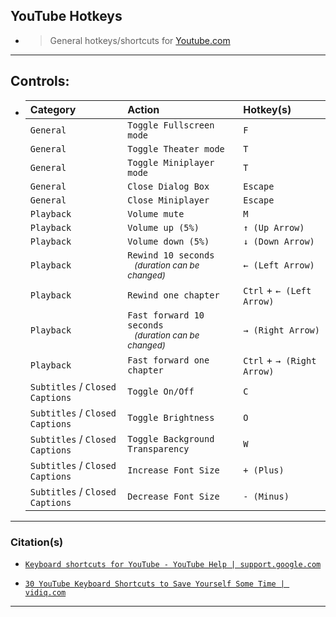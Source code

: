<!-- ------------------------------------------------------------ -->

## YouTube Hotkeys
- > General hotkeys/shortcuts for [Youtube.com](https://www.youtube.com/)

<!-- ------------------------------------------------------------ -->

***
## Controls:
- | Category  | Action | Hotkey(s) |
  | :-  | :- | :- |
  | `General` | `Toggle Fullscreen mode` | `F` |
  | `General` | `Toggle Theater mode` | `T` |
  | `General` | `Toggle Miniplayer mode` | `T` |
  | `General` | `Close Dialog Box` | `Escape` |
  | `General` | `Close Miniplayer` | `Escape` |
  | `Playback` | `Volume mute` | `M` |
  | `Playback` | `Volume up (5%)` | `↑ (Up Arrow)` |
  | `Playback` | `Volume down (5%)` | `↓ (Down Arrow)` |
  | `Playback` | `Rewind 10 seconds`<br /><sub>&nbsp;&nbsp;&nbsp;*(duration can be changed)*</sub> | `← (Left Arrow)` |
  | `Playback` | `Rewind one chapter` | `Ctrl` + `← (Left Arrow)` |
  | `Playback` | `Fast forward 10 seconds`<br /><sub>&nbsp;&nbsp;&nbsp;*(duration can be changed)*</sub> | `→ (Right Arrow)` |
  | `Playback` | `Fast forward one chapter` | `Ctrl` + `→ (Right Arrow)` |
  | `Subtitles` / `Closed Captions`  | `Toggle On/Off` | `C` |
  | `Subtitles` / `Closed Captions`  | `Toggle Brightness` | `O` |
  | `Subtitles` / `Closed Captions`  | `Toggle Background Transparency` | `W` |
  | `Subtitles` / `Closed Captions`  | `Increase Font Size` | `+ (Plus)` |
  | `Subtitles` / `Closed Captions`  | `Decrease Font Size` | `- (Minus)` |

<!-- ------------------------------------------------------------ -->

***
### Citation(s)

- [`Keyboard shortcuts for YouTube - YouTube Help | support.google.com`](https://support.google.com/youtube/answer/7631406?hl=en)

- [`30 YouTube Keyboard Shortcuts to Save Yourself Some Time | vidiq.com`](https://vidiq.com/blog/post/30-youtube-keyboard-shortcuts/)

<!-- ------------------------------------------------------------ -->

***
